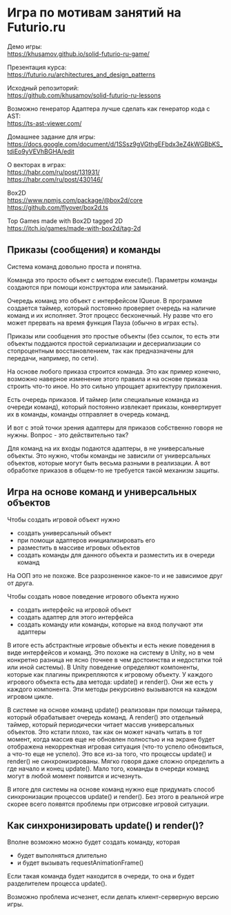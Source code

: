Игра по мотивам занятий на Futurio.ru
=====================================

Демо игры:  
https://khusamov.github.io/solid-futurio-ru-game/

Презентация курса:  
https://futurio.ru/architectures_and_design_patterns

Исходный репозиторий:  
https://github.com/khusamov/solid-futurio-ru-lessons


Возможно генератор Адаптера лучше сделать как генератор кода с AST:  
https://ts-ast-viewer.com/

Домашнее задание для игры:  
https://docs.google.com/document/d/1SSsz9gVGthgEFbdx3eZ4kWGBbKS_tdiEo9yVEVhBGHA/edit

О векторах в играх:  
https://habr.com/ru/post/131931/  
https://habr.com/ru/post/430146/  

Box2D  
https://www.npmjs.com/package/@box2d/core  
https://github.com/flyover/box2d.ts

Top Games made with Box2D tagged 2D  
https://itch.io/games/made-with-box2d/tag-2d

Приказы (сообщения) и команды
-----------------------------

Система команд довольно проста и понятна.

Команда это просто объект с методом execute(). Параметры команды создаются при помощи конструктора или замыканий.

Очередь команд это объект с интерфейсом IQueue. В программе создается таймер, который постоянно проверяет очередь
на наличие команд и их исполняет. Этот процесс бесконечный. Ну разве что его может прервать на время функция 
Пауза (обычно в играх есть).

Приказы или сообщения это простые объекты (без ссылок, то есть эти объекты поддаются простой сериализации и десериализации
со стопроцентным восстановлением, так как предназначены для передачи, например, по сети).

На основе любого приказа строится команда. Это как пример конечно, возможно наверное изменение этого правила и на основе приказа
строить что-то иное. Но это сильно упрощает архитектуру приложения.

Есть очередь приказов. И таймер (или специальные команда из очереди команд), который постоянно извлекает приказы, 
конвертирует их в команды, команды отправляет в очередь команд.

И вот с этой точки зрения адаптеры для приказов собственно говоря не нужны.
Вопрос - это действительно так?

Для команд на их входы подаются адаптеры, в не универсальные объекты. Это нужно, чтобы команды не зависили от 
универсальных объектов, которые могут быть весьма разными в реализации. А вот обработке приказов в общем-то не требуется
такой механизм защиты.

Игра на основе команд и универсальных объектов
----------------------------------------------

Чтобы создать игровой объект нужно
- создать универсальный объект
- при помощи адаптеров инициализировать его
- разместить в массиве игровых объектов
- создать команды для данного объекта и разместить их в очереди команд

На ООП это не похоже. Все разрозненное какое-то и не зависимое друг от друга.

Чтобы создать новое поведение игрового объекта нужно
- создать интерфейс на игровой объект
- создать адаптер для этого интерфейса
- создать команду или команды, которые на вход получают эти адаптеры

В итоге есть абстрактные игровые объекты и есть некие поведения в виде интерфейсов и команд.
Это похоже на систему в Unity, но в чем конкретно разница не ясно (точнее в чем достоинства 
и недостатки той или иной системы). В Unity поведение определяют компоненты, которые как 
плагины прикрепляются к игровому объекту. У каждого игрового объекта есть два метода: update() и render().
Они же есть у каждого компонента. Эти методы рекурсивно вызываются на каждом игровом цикле.

В системе на основе команд update() реализован при помощи таймера, который обрабатывает очередь команд.
А render() это отдельный таймер, который периодически читает массив универсальных объектов. 
Это кстати плохо, так как он может начать читать в тот момент, когда массив еще не обновлен полностью 
и на экране будет отображена некорректная игровая ситуация (что-то успело обновиться, а что-то еще не успело).
Это все из-за того, что процессы update() и render() не синхронизированы. Мягко говоря даже сложно определить
а где начало и конец update(). Мало того, команды в очереди команд могут в любой момент появится и исчезнуть.

В итоге для системы на основе команд нужно еще придумать способ синхронизации процессов update() и render().
Без этого в реальной игре скорее всего появятся проблемы при отрисовке игровой ситуации. 

Как синхронизировать update() и render()?
-----------------------------------------

Вполне возможно можно будет создать команду, которая 
- будет выполняться длительно
- и будет вызывать requestAnimationFrame() 

Если такая команда будет находится в очереди, то она и будет разделителем процесса update().

Возможно проблема исчезнет, если делать клиент-серверную версию игры.
